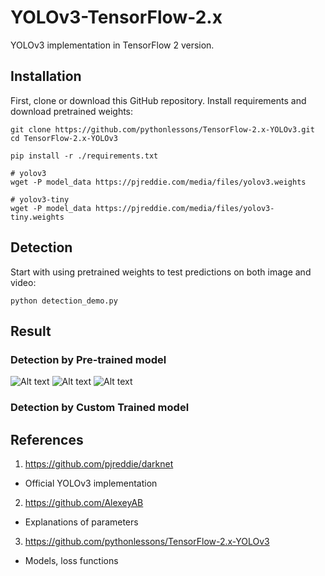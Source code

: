 # YOLOv3-TensorFlow-2.x
YOLOv3 implementation in TensorFlow 2 version.

## Installation

First, clone or download this GitHub repository. Install requirements and download pretrained weights:

```
git clone https://github.com/pythonlessons/TensorFlow-2.x-YOLOv3.git
cd TensorFlow-2.x-YOLOv3
````

```
pip install -r ./requirements.txt
`````

```
# yolov3
wget -P model_data https://pjreddie.com/media/files/yolov3.weights

# yolov3-tiny
wget -P model_data https://pjreddie.com/media/files/yolov3-tiny.weights
``````


## Detection
Start with using pretrained weights to test predictions on both image and video:
```
python detection_demo.py
````

## Result

### Detection by Pre-trained model
![Alt text](detect.jpg?raw=true "image1")
![Alt text](detect2.jpg?raw=true "image2")
![Alt text](video.gif?raw=true "video")

### Detection by Custom Trained model


## References


1. https://github.com/pjreddie/darknet	
- Official YOLOv3 implementation
2. https://github.com/AlexeyAB	
- Explanations of parameters
3. https://github.com/pythonlessons/TensorFlow-2.x-YOLOv3 
- Models, loss functions


